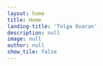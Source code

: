 ```yaml
---
layout: home
title: Home
landing-title: 'Tolga Ovaran'
description: null
image: null
author: null
show_tile: false
---
```

 
